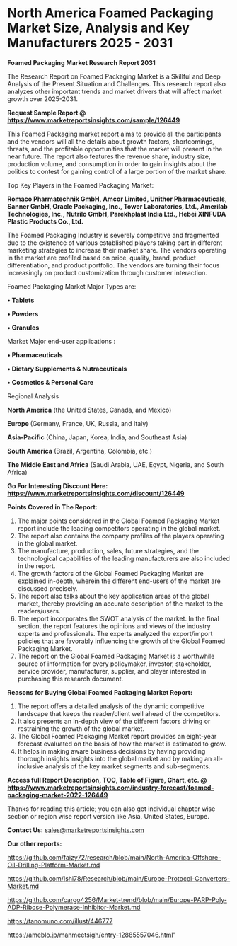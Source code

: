 # North America Foamed Packaging Market Size, Analysis and Key Manufacturers 2025 - 2031

<strong>Foamed Packaging Market Research Report 2031</strong>

The Research Report on Foamed Packaging Market is a Skillful and Deep Analysis of the Present Situation and Challenges. This research report also analyzes other important trends and market drivers that will affect market growth over 2025-2031.

<strong>Request Sample Report @ <a href=https://www.marketreportsinsights.com/sample/126449>https://www.marketreportsinsights.com/sample/126449</a></strong>

This Foamed Packaging market report aims to provide all the participants and the vendors will all the details about growth factors, shortcomings, threats, and the profitable opportunities that the market will present in the near future. The report also features the revenue share, industry size, production volume, and consumption in order to gain insights about the politics to contest for gaining control of a large portion of the market share.

Top Key Players in the Foamed Packaging Market:

<strong>Romaco Pharmatechnik GmbH, Amcor Limited, Unither Pharmaceuticals, Sanner GmbH, Oracle Packaging, Inc., Tower Laboratories, Ltd., Amerilab Technologies, Inc., Nutrilo GmbH, Parekhplast India Ltd., Hebei XINFUDA Plastic Products Co., Ltd.</strong>

The Foamed Packaging Industry is severely competitive and fragmented due to the existence of various established players taking part in different marketing strategies to increase their market share. The vendors operating in the market are profiled based on price, quality, brand, product differentiation, and product portfolio. The vendors are turning their focus increasingly on product customization through customer interaction.

Foamed Packaging Market Major Types are:

<strong>• Tablets

• Powders

• Granules</strong>

Market Major end-user applications :

<strong>• Pharmaceuticals

• Dietary Supplements & Nutraceuticals

• Cosmetics & Personal Care</strong>

Regional Analysis

</u><strong><b>North America</b></strong> (the United States, Canada, and Mexico)

<strong><b>Europe </b></strong>(Germany, France, UK, Russia, and Italy)

<strong><b>Asia-Pacific</b></strong> (China, Japan, Korea, India, and Southeast Asia)

<strong><b>South America</b></strong> (Brazil, Argentina, Colombia, etc.)

<strong><b>The Middle East and Africa</b></strong> (Saudi Arabia, UAE, Egypt, Nigeria, and South Africa)

<strong>Go For Interesting Discount Here: <a href=https://www.marketreportsinsights.com/discount/126449>https://www.marketreportsinsights.com/discount/126449</a></strong>

<strong>Points Covered in The Report:</strong>
<ol>
  <li>The major points considered in the Global Foamed Packaging Market report include the leading competitors operating in the global market.</li>
  <li>The report also contains the company profiles of the players operating in the global market.</li>
  <li>The manufacture, production, sales, future strategies, and the technological capabilities of the leading manufacturers are also included in the report.</li>
  <li>The growth factors of the Global Foamed Packaging Market are explained in-depth, wherein the different end-users of the market are discussed precisely.</li>
  <li>The report also talks about the key application areas of the global market, thereby providing an accurate description of the market to the readers/users.</li>
  <li>The report incorporates the SWOT analysis of the market. In the final section, the report features the opinions and views of the industry experts and professionals. The experts analyzed the export/import policies that are favorably influencing the growth of the Global Foamed Packaging Market.</li>
  <li>The report on the Global Foamed Packaging Market is a worthwhile source of information for every policymaker, investor, stakeholder, service provider, manufacturer, supplier, and player interested in purchasing this research document.</li>
</ol>
<strong>Reasons for Buying Global Foamed Packaging Market Report:</strong>

<ol>
  <li>The report offers a detailed analysis of the dynamic competitive landscape that keeps the reader/client well ahead of the competitors.</li>
  <li>It also presents an in-depth view of the different factors driving or restraining the growth of the global market.</li>
  <li>The Global Foamed Packaging Market report provides an eight-year forecast evaluated on the basis of how the market is estimated to grow.</li>
  <li>It helps in making aware business decisions by having providing thorough insights insights into the global market and by making an all-inclusive analysis of the key market segments and sub-segments.</li>
</ol>
<strong>Access full Report Description, TOC, Table of Figure, Chart, etc. @ <a href=https://www.marketreportsinsights.com/industry-forecast/foamed-packaging-market-2022-126449>https://www.marketreportsinsights.com/industry-forecast/foamed-packaging-market-2022-126449</a></strong>


Thanks for reading this article; you can also get individual chapter wise section or region wise report version like Asia, United States, Europe.

<strong>Contact Us:</strong>
sales@marketreportsinsights.com

<strong>Our other reports:</strong>

<a href=https://github.com/faizy72/research/blob/main/North-America-Offshore-Oil-Drilling-Platform-Market.md>https://github.com/faizy72/research/blob/main/North-America-Offshore-Oil-Drilling-Platform-Market.md</a>

<a href=https://github.com/Ishi78/Research/blob/main/Europe-Protocol-Converters-Market.md>https://github.com/Ishi78/Research/blob/main/Europe-Protocol-Converters-Market.md</a>

<a href=https://github.com/cargo4256/Market-trend/blob/main/Europe-PARP-Poly-ADP-Ribose-Polymerase-Inhibitor-Market.md>https://github.com/cargo4256/Market-trend/blob/main/Europe-PARP-Poly-ADP-Ribose-Polymerase-Inhibitor-Market.md</a>

<a href=https://tanomuno.com/illust/446777>https://tanomuno.com/illust/446777</a>

<a href=https://ameblo.jp/manmeetsigh/entry-12885557046.html>https://ameblo.jp/manmeetsigh/entry-12885557046.html</a>"
